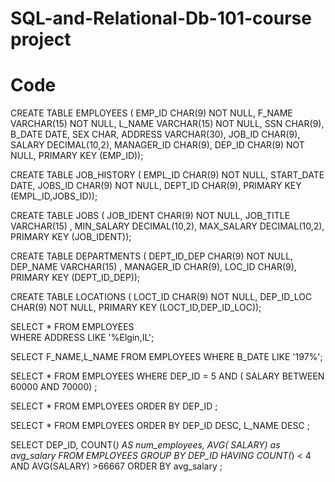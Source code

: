 # SQL-and-Relational-Db-101-course project

# Code

CREATE TABLE EMPLOYEES (
                            EMP_ID CHAR(9) NOT NULL, 
                            F_NAME VARCHAR(15) NOT NULL,
                            L_NAME VARCHAR(15) NOT NULL,
                            SSN CHAR(9),
                            B_DATE DATE,
                            SEX CHAR,
                            ADDRESS VARCHAR(30),
                            JOB_ID CHAR(9),
                            SALARY DECIMAL(10,2),
                            MANAGER_ID CHAR(9),
                            DEP_ID CHAR(9) NOT NULL,
                            PRIMARY KEY (EMP_ID));
                            
  CREATE TABLE JOB_HISTORY (
                            EMPL_ID CHAR(9) NOT NULL, 
                            START_DATE DATE,
                            JOBS_ID CHAR(9) NOT NULL,
                            DEPT_ID CHAR(9),
                            PRIMARY KEY (EMPL_ID,JOBS_ID));
 
 CREATE TABLE JOBS (
                            JOB_IDENT CHAR(9) NOT NULL, 
                            JOB_TITLE VARCHAR(15) ,
                            MIN_SALARY DECIMAL(10,2),
                            MAX_SALARY DECIMAL(10,2),
                            PRIMARY KEY (JOB_IDENT));

CREATE TABLE DEPARTMENTS (
                            DEPT_ID_DEP CHAR(9) NOT NULL, 
                            DEP_NAME VARCHAR(15) ,
                            MANAGER_ID CHAR(9),
                            LOC_ID CHAR(9),
                            PRIMARY KEY (DEPT_ID_DEP));

CREATE TABLE LOCATIONS (
                            LOCT_ID CHAR(9) NOT NULL,
                            DEP_ID_LOC CHAR(9) NOT NULL,
                            PRIMARY KEY (LOCT_ID,DEP_ID_LOC));
                            
      
   
SELECT * FROM  EMPLOYEES             
WHERE  ADDRESS LIKE '%Elgin,IL';             

SELECT  F_NAME,L_NAME FROM EMPLOYEES 
WHERE B_DATE  LIKE '197%';


SELECT * FROM EMPLOYEES
WHERE DEP_ID = 5 AND
( SALARY  BETWEEN 60000 AND 70000) ;


SELECT * FROM EMPLOYEES 
ORDER BY DEP_ID ;

SELECT * FROM EMPLOYEES 
ORDER  BY  DEP_ID DESC,  L_NAME DESC ;
        
 SELECT DEP_ID, COUNT(*) AS num_employees, AVG( SALARY) as avg_salary FROM EMPLOYEES
 GROUP BY DEP_ID HAVING COUNT(*) < 4 AND AVG(SALARY) >66667 ORDER BY avg_salary  ;
